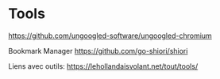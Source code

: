 # Tools

https://github.com/ungoogled-software/ungoogled-chromium

Bookmark Manager
https://github.com/go-shiori/shiori


Liens avec outils: https://lehollandaisvolant.net/tout/tools/
